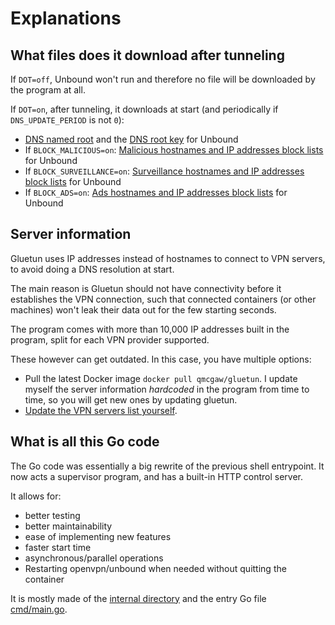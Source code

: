 # Explanations

## What files does it download after tunneling

If `DOT=off`, Unbound won't run and therefore no file will be downloaded by the program at all.

If `DOT=on`, after tunneling, it downloads at start (and periodically if `DNS_UPDATE_PERIOD` is not `0`):

- [DNS named root](https://github.com/qdm12/files/blob/master/named.root.updated) and the [DNS root key](https://github.com/qdm12/files/blob/master/root.key.updated) for Unbound
- If `BLOCK_MALICIOUS=on`: [Malicious hostnames and IP addresses block lists](https://github.com/qdm12/files) for Unbound
- If `BLOCK_SURVEILLANCE=on`: [Surveillance hostnames and IP addresses block lists](https://github.com/qdm12/files) for Unbound
- If `BLOCK_ADS=on`: [Ads hostnames and IP addresses block lists](https://github.com/qdm12/files) for Unbound

## Server information

Gluetun uses IP addresses instead of hostnames to connect to VPN servers, to avoid doing a DNS resolution at start.

The main reason is Gluetun should not have connectivity before it establishes the VPN connection,
such that connected containers (or other machines) won't leak their data out for the few starting seconds.

The program comes with more than 10,000 IP addresses built in the program, split for each VPN provider supported.

These however can get outdated. In this case, you have multiple options:

- Pull the latest Docker image `docker pull qmcgaw/gluetun`. I update myself the server information *hardcoded* in the program from time to time, so you will get new ones by updating gluetun.
- [Update the VPN servers list yourself](../setup/servers.md#update-the-vpn-servers-list).

## What is all this Go code

The Go code was essentially a big rewrite of the previous shell entrypoint.
It now acts a supervisor program, and has a built-in HTTP control server.

It allows for:

- better testing
- better maintainability
- ease of implementing new features
- faster start time
- asynchronous/parallel operations
- Restarting openvpn/unbound when needed without quitting the container

It is mostly made of the [internal directory](https://github.com/qdm12/gluetun/tree/master/internal) and the entry Go file [cmd/main.go](https://github.com/qdm12/gluetun/blob/master/cmd/gluetun/main.go).
